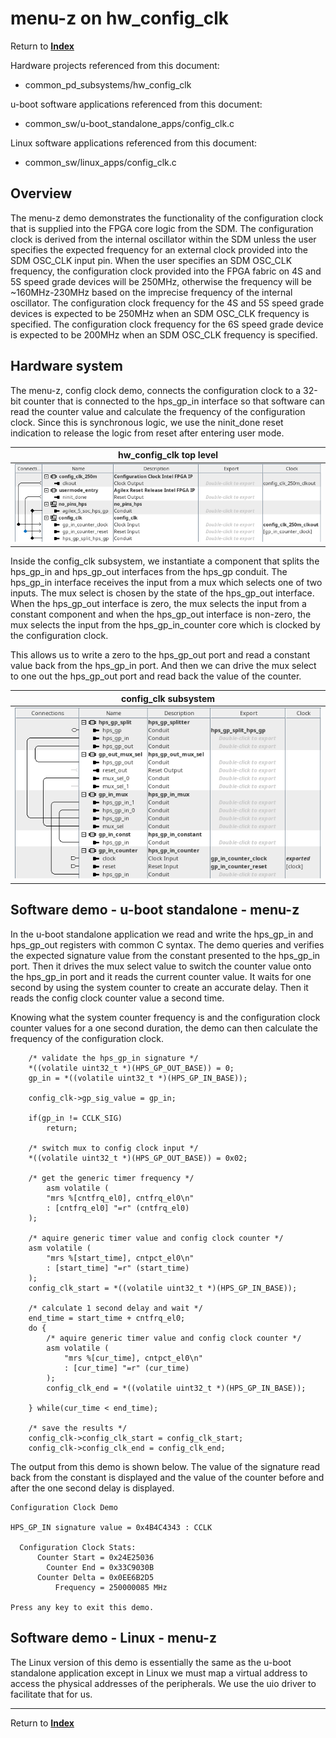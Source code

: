 # menu-z on hw_config_clk
<!-- SPDX-FileCopyrightText: Copyright (C) 2024 Intel Corporation -->
<!-- SPDX-License-Identifier: MIT-0 -->

Return to [**Index**](01_index.md)

Hardware projects referenced from this document:
* common_pd_subsystems/hw_config_clk

u-boot software applications referenced from this document:
* common_sw/u-boot_standalone_apps/config_clk.c

Linux software applications referenced from this document:
* common_sw/linux_apps/config_clk.c

## Overview

The menu-z demo demonstrates the functionality of the configuration clock that is supplied into the FPGA core logic from the SDM. The configuration clock is derived from the internal oscillator within the SDM unless the user specifies the expected frequency for an external clock provided into the SDM OSC_CLK input pin. When the user specifies an SDM OSC_CLK frequency, the configuration clock provided into the FPGA fabric on 4S and 5S speed grade devices will be 250MHz, otherwise the frequency will be ~160MHz-230MHz based on the imprecise frequency of the internal oscillator. The configuration clock frequency for the 4S and 5S speed grade devices is expected to be 250MHz when an SDM OSC_CLK frequency is specified. The configuration clock frequency for the 6S speed grade device is expected to be 200MHz when an SDM OSC_CLK frequency is specified.

## Hardware system

The menu-z, config clock demo, connects the configuration clock to a 32-bit counter that is connected to the hps_gp_in interface so that software can read the counter value and calculate the frequency of the configuration clock. Since this is synchronous logic, we use the ninit_done reset indication to release the logic from reset after entering user mode.

| hw_config_clk top level |
| :---: |
| ![hw_config_clk_top.png](./images/captures/hw_config_clk_top.png) |

Inside the config_clk subsystem, we instantiate a component that splits the hps_gp_in and hps_gp_out interfaces from the hps_gp conduit. The hps_gp_in interface receives the input from a mux which selects one of two inputs. The mux select is chosen by the state of the hps_gp_out interface. When the hps_gp_out interface is zero, the mux selects the input from a constant component and when the hps_gp_out interface is non-zero, the mux selects the input from the hps_gp_in_counter core which is clocked by the configuration clock.

This allows us to write a zero to the hps_gp_out port and read a constant value back from the hps_gp_in port. And then we can drive the mux select to one out the hps_gp_out port and read back the value of the counter.

| config_clk subsystem |
| :---: |
| ![config_clk_subsys.png](./images/captures/hw_config_clk_subsys.png) |


## Software demo - u-boot standalone - menu-z

In the u-boot standalone application we read and write the hps_gp_in and hps_gp_out registers with common C syntax. The demo queries and verifies the expected signature value from the constant presented to the hps_gp_in port. Then it drives the mux select value to switch the counter value onto the hps_gp_in port and it reads the current counter value. It waits for one second by using the system counter to create an accurate delay. Then it reads the config clock counter value a second time.

Knowing what the system counter frequency is and the configuration clock counter values for a one second duration, the demo can then calculate the frequency of the configuration clock.

```text
	/* validate the hps_gp_in signature */
	*((volatile uint32_t *)(HPS_GP_OUT_BASE)) = 0;
	gp_in = *((volatile uint32_t *)(HPS_GP_IN_BASE));

	config_clk->gp_sig_value = gp_in;

	if(gp_in != CCLK_SIG)
		return;

	/* switch mux to config clock input */
	*((volatile uint32_t *)(HPS_GP_OUT_BASE)) = 0x02;

	/* get the generic timer frequency */
    	asm volatile (
		"mrs %[cntfrq_el0], cntfrq_el0\n"
		: [cntfrq_el0] "=r" (cntfrq_el0)
	);

	/* aquire generic timer value and config clock counter */
	asm volatile (
		"mrs %[start_time], cntpct_el0\n"
		: [start_time] "=r" (start_time)
	);
	config_clk_start = *((volatile uint32_t *)(HPS_GP_IN_BASE));

	/* calculate 1 second delay and wait */
	end_time = start_time + cntfrq_el0;
	do {
		/* aquire generic timer value and config clock counter */
		asm volatile (
			"mrs %[cur_time], cntpct_el0\n"
			: [cur_time] "=r" (cur_time)
		);
		config_clk_end = *((volatile uint32_t *)(HPS_GP_IN_BASE));

	} while(cur_time < end_time);

	/* save the results */
	config_clk->config_clk_start = config_clk_start;
	config_clk->config_clk_end = config_clk_end;
```

The output from this demo is shown below. The value of the signature read back from the constant is displayed and the value of the counter before and after the one second delay is displayed.

```text
Configuration Clock Demo

HPS_GP_IN signature value = 0x4B4C4343 : CCLK

  Configuration Clock Stats:
      Counter Start = 0x24E25036
        Counter End = 0x33C9030B
      Counter Delta = 0x0EE6B2D5
          Frequency = 250000085 MHz

Press any key to exit this demo.
```

## Software demo - Linux - menu-z

The Linux version of this demo is essentially the same as the u-boot standalone application except in Linux we must map a virtual address to access the physical addresses of the peripherals. We use the uio driver to facilitate that for us.

---
Return to [**Index**](01_index.md)
